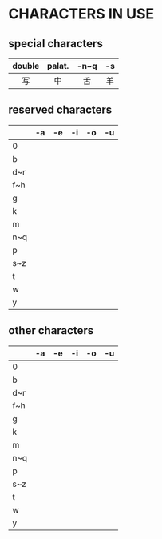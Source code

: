 # CHARACTERS IN USE

## special characters

| double | palat. |  -n~q  |   -s   |
| :----: | :----: | :----: | :----: |
|   写   |   中   |   舌   |   羊   |

## reserved characters

|     |  -a  |  -e  |  -i  |  -o  |  -u  |
| :-- | :--: | :--: | :--: | :--: | :--: |
|  0  |      |      |      |      |      |
|  b  |      |      |      |      |      |
| d~r |      |      |      |      |      |
| f~h |      |      |      |      |      |
|  g  |      |      |      |      |      |
|  k  |      |      |      |      |      |
|  m  |      |      |      |      |      |
| n~q |      |      |      |      |      |
|  p  |      |      |      |      |      |
| s~z |      |      |      |      |      |
|  t  |      |      |      |      |      |
|  w  |      |      |      |      |      |
|  y  |      |      |      |      |      |

## other characters

|     |          -a          |          -e          |          -i          |          -o          |          -u          |
| :-- | :------------------: | :------------------: | :------------------: | :------------------: | :------------------: |
|  0  |                      |                      |                      |                      |                      |
|  b  |                      |                      |                      |                      |                      |
| d~r |                      |                      |                      |                      |                      |
| f~h |                      |                      |                      |                      |                      |
|  g  |                      |                      |                      |                      |                      |
|  k  |                      |                      |                      |                      |                      |
|  m  |                      |                      |                      |                      |                      |
| n~q |                      |                      |                      |                      |                      |
|  p  |                      |                      |                      |                      |                      |
| s~z |                      |                      |                      |                      |                      |
|  t  |                      |                      |                      |                      |                      |
|  w  |                      |                      |                      |                      |                      |
|  y  |                      |                      |                      |                      |                      |
